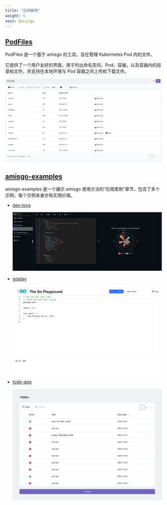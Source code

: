 ```yaml
---
title: "应用案例"
weight: 5
next: docs/qa
---
```


## [PodFiles](https://github.com/zrcoder/podFiles)

PodFiles 是一个基于 amisgo 的工具，旨在管理 Kubernetes Pod 内的文件。

它提供了一个用户友好的界面，用于列出命名空间、Pod、容器，以及容器内的目录和文件，并支持在本地环境与 Pod 容器之间上传和下载文件。

![podFiles](podFiles.png)

## [amisgo-examples](https://github.com/zrcoder/amisgo-examples)

amisgo-examples 是一个展示 amisgo 使用方法的“应用案例”章节，包含了多个示例，每个示例本身亦有实用价值。

- [dev-toys](https://amisgo-dtoy.up.railway.app)

  ![devtoys](dtoy.png)

- [goplay](https://amisgo-gopplay.up.railway.app)

  ![goplay](goplay.png)

- [todo-app](https://amisgo-todo.up.railway.app)

  ![todo-app](todo-app.png)
